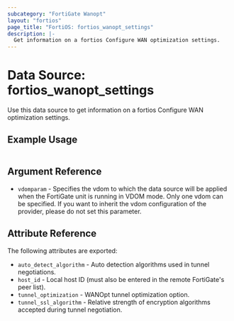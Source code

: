 ```yaml
---
subcategory: "FortiGate Wanopt"
layout: "fortios"
page_title: "FortiOS: fortios_wanopt_settings"
description: |-
  Get information on a fortios Configure WAN optimization settings.
---
```


# Data Source: fortios_wanopt_settings
Use this data source to get information on a fortios Configure WAN optimization settings.


## Example Usage

```hcl

```

## Argument Reference

* `vdomparam` - Specifies the vdom to which the data source will be applied when the FortiGate unit is running in VDOM mode. Only one vdom can be specified. If you want to inherit the vdom configuration of the provider, please do not set this parameter.

## Attribute Reference

The following attributes are exported:

* `auto_detect_algorithm` - Auto detection algorithms used in tunnel negotiations.
* `host_id` - Local host ID (must also be entered in the remote FortiGate's peer list).
* `tunnel_optimization` - WANOpt tunnel optimization option.
* `tunnel_ssl_algorithm` - Relative strength of encryption algorithms accepted during tunnel negotiation.
